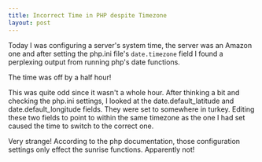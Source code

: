 ```yaml
---
title: Incorrect Time in PHP despite Timezone
layout: post
---
```


Today I was configuring a server's system time, the server was an Amazon
one and after setting the php.ini file's `date.timezone` field I found a
perplexing output from running php's date functions.

The time was off by a half hour! 

This was quite odd since it wasn't a whole hour. After thinking a bit and
checking the php.ini settings, I looked at the date.default_latitude and 
date.default_longitude fields. They were set to somewhere in turkey. 
Editing these two fields to point to within the same timezone as the one
I had set caused the time to switch to the correct one.

Very strange! According to the php documentation, those configuration 
settings only effect the sunrise functions. Apparently not!